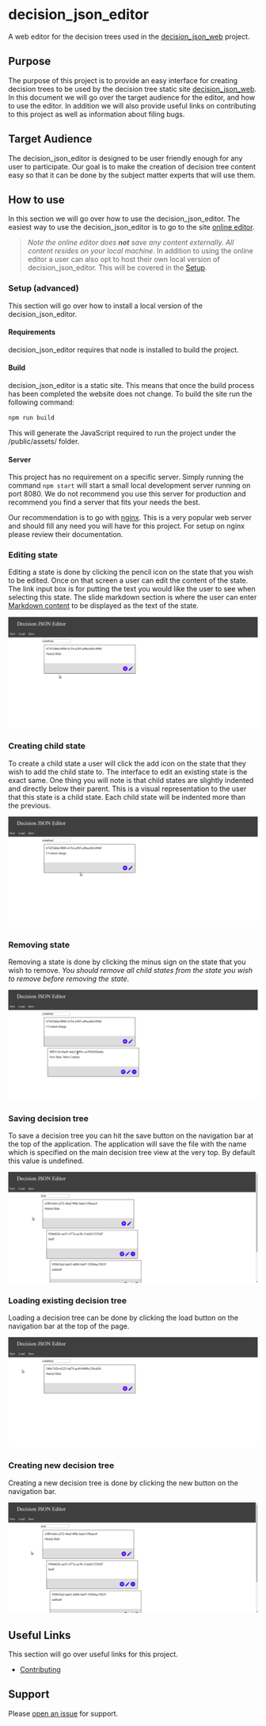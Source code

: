 # decision_json_editor
A web editor for the decision trees used in the [decision_json_web](https://github.com/jfehrman/decision_json_web) project.

## Purpose
The purpose of this project is to provide an easy interface for creating decision trees to be used by the decision tree static site [decision_json_web](https://github.com/jfehrman/decision_json_web).  In this document we will go over the target audience for the editor, and how to use the editor.  In addition we will also provide useful links on contributing to this project as well as information about filing bugs.

## Target Audience
The decision_json_editor is designed to be user friendly enough for any user to participate.  Our goal is to make the creation of decision tree content easy so that it can be done by the subject matter experts that will use them.

## How to use
In this section we will go over how to use the decision_json_editor.  The easiest way to use the decision_json_editor is to go to the site [online editor](https://jfehrman.github.io/decision_json_editor/#/).
> *Note the online editor does **not** save any content externally.  All content resides on your local machine.*
In addition to using the online editor a user can also opt to host their own local version of decision_json_editor.  This will be covered in the [Setup](#Setup-(advanced)).

### Setup (advanced)
This section will go over how to install a local version of the decision_json_editor.

#### Requirements
decision_json_editor requires that node is installed to build the project.

#### Build
decision_json_editor is a static site.  This means that once the build process has been completed the website does not change.  To build the site run the following command:
```bash
npm run build
```
This will generate the JavaScript required to run the project under the /public/assets/ folder.

#### Server
This project has no requirement on a specific server.  Simply running the command `npm start` will start a small local development server running on port 8080.  We do not recommend you use this server for production and recommend you find a server that fits your needs the best.

Our recommendation is to go with [nginx](https://www.nginx.com/).  This is a very popular web server and should fill any need you will have for this project.  For setup on nginx please review their documentation.

### Editing state
Editing a state is done by clicking the pencil icon on the state that you wish to be edited.  Once on that screen a user can edit the content of the state.  The link input box is for putting the text you would like the user to see when selecting this state.  The slide markdown section is where the user can enter [Markdown content](https://github.com/adam-p/markdown-here/wiki/Markdown-Cheatsheet) to be displayed as the text of the state.

![Edit State](./gifs/edit_content.gif)

### Creating child state
To create a child state a user will click the add icon on the state that they wish to add the child state to.  The interface to edit an existing state is the exact same.  One thing you will note is that child states are slightly indented and directly below their parent.  This is a visual representation to the user that this state is a child state.  Each child state will be indented more than the previous.

![Add Child State](./gifs/create_content.gif)

### Removing state
Removing a state is done by clicking the minus sign on the state that you wish to remove.
*You should remove all child states from the state you wish to remove before removing the state.*

![Remove State](./gifs/remove_content.gif)

### Saving decision tree
To save a decision tree you can hit the save button on the navigation bar at the top of the application.  The application will save the file with the name which is specified on the main decision tree view at the very top.  By default this value is undefined.

![Save Decision Tree](./gifs/save.gif)

### Loading existing decision tree
Loading a decision tree can be done by clicking the load button on the navigation bar at the top of the page.

![Load Decision Tree](./gifs/load.gif)

### Creating new decision tree
Creating a new decision tree is done by clicking the new button on the navigation bar.

![Create New Decision Tree](./gifs/new.gif)

## Useful Links
This section will go over useful links for this project.

* [Contributing](CONTRIBUTING.md)

## Support
Please [open an issue](https://github.com/jfehrman/decision_json_editor/issues/new) for support.